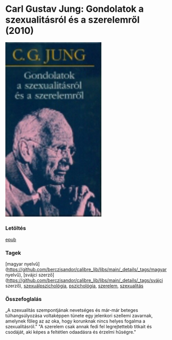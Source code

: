 # <a name="id_770">Carl Gustav Jung: Gondolatok a szexualitásról és a szerelemről (2010)</a>
<img src="https://github.com/BercziSandor/calibre_lib/raw/main/libs/main/Carl%20Gustav%20Jung/Gondolatok%20a%20szexualitasrol%20es%20a%20sz%20%28770%29/cover.jpg" alt="cover" width="300"/>

### Letöltés
[epub](https://github.com/BercziSandor/calibre_lib/raw/main/libs/main/Carl%20Gustav%20Jung/Gondolatok%20a%20szexualitasrol%20es%20a%20sz%20%28770%29/Gondolatok%20a%20szexualitasrol%20es%20-%20Carl%20Gustav%20Jung.epub)

### Tagek
[magyar nyelvű](https://github.com/berczisandor/calibre_lib/libs/main/_details/_tags/magyar nyelvű), [svájci szerző](https://github.com/berczisandor/calibre_lib/libs/main/_details/_tags/svájci szerző), [szexuálpszichológia](https://github.com/berczisandor/calibre_lib/libs/main/_details/_tags/szexuálpszichológia), [pszichológia](https://github.com/berczisandor/calibre_lib/libs/main/_details/_tags/pszichológia), [szerelem](https://github.com/berczisandor/calibre_lib/libs/main/_details/_tags/szerelem), [szexualitás](https://github.com/berczisandor/calibre_lib/libs/main/_details/_tags/szexualitás)

### Összefoglalás
<div>
<p>„A szexualitás szempontjának nevetséges és már-már beteges túlhangsúlyozása voltaképpen tünete egy jelenkori szellemi zavarnak, amelynek főleg az az oka, hogy korunknak nincs helyes fogalma a szexualitásról.” "A szerelem csak annak fedi fel legrejtettebb titkait és csodáját, aki képes a feltétlen odaadásra és érzelmi hűségre."</p></div>



